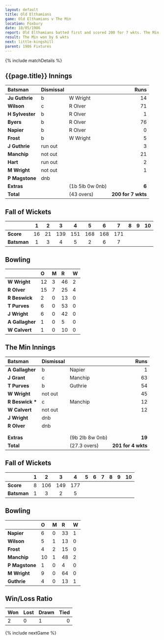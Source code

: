 ```yaml
---
layout: default
title: Old Elthamians
game: Old Elthamians v The Min
location: Foxbury
date: 18/05/1986
report: Old Elthamians batted first and scored 200 for 7 wkts. The Min replied with 201 for 4 wkts.
result: The Min won by 6 wkts
next: little-kingshill
parent: 1986 Fixtures
---
```


{% include matchDetails %}

## {{page.title}} Innings

| Batsman | Dismissal |  | Runs |
|:---|:---|---|---:|
| **Ju Guthrie** | b  | W Wright | 14 |
| **Wilson** | c | R Olver | 71 |
| **H Sylvester** | b | R Olver | 1 |
| **Byers** | b | R Olver | 76 |
| **Napier** | b | R Olver | 0 |
| **Frost** | b | W Wright | 5 |
| **J Guthrie** | run out |  | 3 |
| **Manchip** | not out |  | 21 |
| **Hart** | run out |  | 2 |
| **M Wright** | not out |  | 1 |
| **P Magstone** | dnb |  |  |
| **Extras** | | (1b 5lb 0w 0nb) | **6** |
| **Total** | | (43 overs) | **200 for 7 wkts** |

## Fall of Wickets

| | 1 | 2 | 3 | 4 | 5 | 6 | 7 | 8 | 9 | 10 |
|---|:---:|:---:|:---:|:---:|:---:|:---:|:---:|:---:|:---:|:---:|
| **Score** | 16 | 21 | 139 | 151 | 168 | 168 | 171 |  |  |  |
| **Batsman** | 1 | 3 | 4 | 5 | 2 | 6 | 7 |  |  |  |

## Bowling

| | O | M | R | W |
|---|:---|:---|:---|:---|
| **W Wright** | 12 | 3 | 46 | 2 |
| **R Olver** | 15 | 7 | 25 | 4 |
| **R Beswick** | 2 | 0 | 13 | 0 |
| **T Purves** | 6 | 0 | 53 | 0 |
| **J Wright** | 6 | 0 | 42 | 0 |
| **A Gallagher** | 1 | 0 | 5 | 0 |
| **W Calvert** | 1 | 0 | 10 | 0 |

## The Min Innings

| Batsman | Dismissal |  | Runs |
|:---|:---|---|---:|
| **A Gallagher** | b | Napier | 1 |
| **J Grant** | c | Manchip | 63 |
| **T Purves** | b | Guthrie | 54 |
| **W Wright** | not out |  | 45 |
| **R Beswick &#42;** | c | Manchip | 12 |
| **W Calvert** | not out |  | 12 |
| **J Wright** | dnb |  |  |
| **R Olver** | dnb | |  |
|  |  |  |  |
|  |  |  |  |
| **Extras** | | (9b 2lb 8w 0nb) | **19** |
| **Total** | | (27.3 overs) | **201 for 4 wkts** |

## Fall of Wickets

| | 1 | 2 | 3 | 4 | 5 | 6 | 7 | 8 | 9 | 10 |
|---|:---:|:---:|:---:|:---:|:---:|:---:|:---:|:---:|:---:|:---:|
| **Score** | 8 | 106 | 149 | 177 |  |  |  |  | | |
| **Batsman** | 1 | 3 | 2 | 5 |  |  |  |  |  | |

## Bowling

| | O | M | R | W |
|---|:---|:---|:---|:---|
| **Napier** | 6 | 0 | 33 | 1 |
| **Wilson** | 5 | 1 | 13 | 0 |
| **Frost** | 4 | 2 | 15 | 0 |
| **Manchip** | 10 | 1 | 48 | 2 |
| **P Magstone** | 1 | 0 | 4 | 0 |
| **M Wright** | 9 | 0 | 64 | 0 |
| **Guthrie** | 4 | 0 | 13 | 1 |

## Win/Loss Ratio

| Won | Lost | Drawn | Tied |
|:---|:---|:---|---:|
| 2 | 0 | 1 | 0 |

{% include nextGame %}